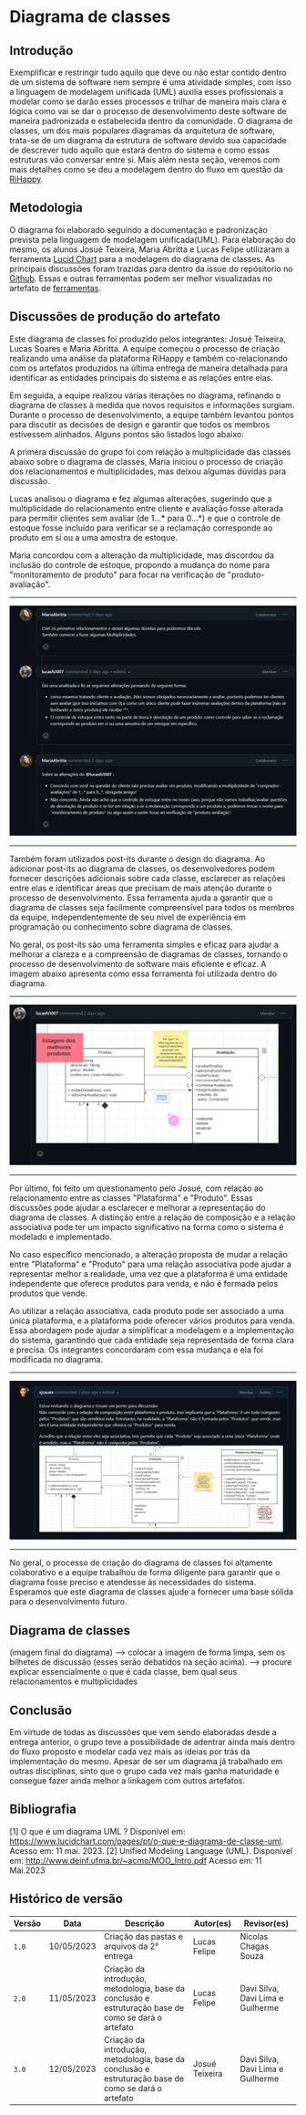 # Diagrama de classes 

## Introdução

Exemplificar e restringir tudo aquilo que deve ou não estar contido dentro de um sistema de software nem sempre é uma atividade simples, com isso a linguagem de modelagem unificada (UML) auxilia esses profissionais a modelar como se darão esses processos e trilhar de maneira mais clara e lógica como vai se dar o processo de desenvolvimento deste software de maneira padronizada e estabelecida dentro da comunidade. O diagrama de classes, um dos mais populares diagramas da arquitetura de software, trata-se de um diagrama da estrutura de software devido sua capacidade de descrever tudo aquilo que estará dentro do sistema e como essas estruturas vão conversar entre si. Mais além nesta seção, veremos com mais detalhes como se deu a modelagem dentro do fluxo em questão da [RiHappy](https://www.lucidchart.com/pages/pt/o-que-e-diagrama-de-classe-uml).

## Metodologia 

O diagrama foi elaborado seguindo a documentação e padronização prevista pela linguagem de modelagem unificada(UML). Para elaboração do mesmo, os alunos Josué Teixeira, Maria Abritta e Lucas Felipe utilizaram a ferramenta [Lucid Chart](https://www.lucidchart.com/pages/pt) para a modelagem do diagrama de classes. As principais discussões foram trazidas para dentro da issue do repósitorio no [Github]("https://github.com/UnBArqDsw2023-1/2023.1_G5_ProjetoRiHappy/issues/39"). Essas e outras ferramentas podem ser melhor visualizadas no artefato de [ferramentas](1.Base/1.2.3.FerramentasUtilizadas.md).

## Discussões de produção do artefato

Este diagrama de classes foi produzido pelos integrantes: Josué Teixeira, Lucas Soares e Maria Abritta. A equipe começou o processo de criação realizando uma análise da plataforma RiHappy e também co-relacionando com os artefatos produzidos na última entrega de maneira detalhada para identificar as entidades principais do sistema e as relações entre elas.

Em seguida, a equipe realizou várias iterações no diagrama, refinando o diagrama de classes à medida que novos requisitos e informações surgiam. Durante o processo de desenvolvimento, a equipe também levantou pontos para discutir as decisões de design e garantir que todos os membros estivessem alinhados. Alguns pontos são listados logo abaixo:

A primera discussão do grupo foi com relação a multiplicidade das classes abaixo sobre o diagrama de classes, Maria iniciou o processo de criação dos relacionamentos e multiplicidades, mas deixou algumas dúvidas para discussão.

Lucas analisou o diagrama e fez algumas alterações, sugerindo que a multiplicidade do relacionamento entre cliente e avaliação fosse alterada para permitir clientes sem avaliar (de 1...* para 0...*) e que o controle de estoque fosse incluído para verificar se a reclamação corresponde ao produto em si ou a uma amostra de estoque.

Maria concordou com a alteração da multiplicidade, mas discordou da inclusão do controle de estoque, propondo a mudança do nome para "monitoramento de produto" para focar na verificação de "produto-avaliação".

-----

![Multiplicidade](./../assets/d_01.png)

-----

Também foram utilizados post-its durante o design do diagrama. Ao adicionar post-its ao diagrama de classes, os desenvolvedores podem fornecer descrições adicionais sobre cada classe, esclarecer as relações entre elas e identificar áreas que precisam de mais atenção durante o processo de desenvolvimento. Essa ferramenta ajuda a garantir que o diagrama de classes seja facilmente compreensível para todos os membros da equipe, independentemente de seu nível de experiência em programação ou conhecimento sobre diagrama de classes.

No geral, os post-its são uma ferramenta simples e eficaz para ajudar a melhorar a clareza e a compreensão de diagramas de classes, tornando o processo de desenvolvimento de software mais eficiente e eficaz. A imagem abaixo apresenta como essa ferramenta foi utilizada dentro do diagrama.

-----

![Post-its](./../assets/d_02.png)

-----

Por último, foi feito um questionamento pelo Josué, com relação ao relacionamento entre as classes "Plataforma" e "Produto". Essas discussões pode ajudar a esclarecer e melhorar a representação do diagrama de classes. A distinção entre a relação de composição e a relação associativa pode ter um impacto significativo na forma como o sistema é modelado e implementado.

No caso específico mencionado, a alteração proposta de mudar a relação entre "Plataforma" e "Produto" para uma relação associativa pode ajudar a representar melhor a realidade, uma vez que a plataforma é uma entidade independente que oferece produtos para venda, e não é formada pelos produtos que vende.

Ao utilizar a relação associativa, cada produto pode ser associado a uma única plataforma, e a plataforma pode oferecer vários produtos para venda. Essa abordagem pode ajudar a simplificar a modelagem e a implementação do sistema, garantindo que cada entidade seja representada de forma clara e precisa. Os integrantes concordaram com essa mudança e ela foi modificada no diagrama.

-----

![ClassesERelacionamentos](../assets/d_03.png)

-----

No geral, o processo de criação do diagrama de classes foi altamente colaborativo e a equipe trabalhou de forma diligente para garantir que o diagrama fosse preciso e atendesse às necessidades do sistema. Esperamos que este diagrama de classes ajude a fornecer uma base sólida para o desenvolvimento futuro.

## Diagrama de classes

(imagem final do diagrama)
--> colocar a imagem de forma limpa, sem os bilhetes de discussão (esses serão debatidos na seção acima).
--> procure explicar essencialmente o que é cada classe, bem qual seus relacionamentos e multiplicidades

## Conclusão

Em virtude de todas as discussões que vem sendo elaboradas desde a entrega anterior, o grupo teve a possibilidade de adentrar ainda mais dentro do fluxo proposto e modelar cada vez mais as ideias por trás da implementação do mesmo. Apesar de ser um diagrama já trabalhado em outras disciplinas, sinto que o grupo cada vez mais ganha maturidade e consegue fazer ainda melhor a linkagem com outros artefatos.

## Bibliografia

[1] O que é um diagrama UML ? Disponível em: <https://www.lucidchart.com/pages/pt/o-que-e-diagrama-de-classe-uml>. Acesso em: 11 mai. 2023.
[2] Unified Modeling Language (UML). Disponível em: <http://www.deinf.ufma.br/~acmo/MOO_Intro.pdf> Acesso em: 11 Mai.2023

## Histórico de versão

| Versão | Data       | Descrição                                               | Autor(es)                 | Revisor(es)          |
|--------|------------|---------------------------------------------------------|---------------------------|----------------------|
| `1.0`  | 10/05/2023 | Criação das pastas e arquivos da 2° entrega | Lucas Felipe | Nicolas Chagas Souza |
| `2.0`  | 11/05/2023 | Criação da introdução, metodologia, base da conclusão e estruturação base de como se dará o artefato | Lucas Felipe | Davi Silva, Davi Lima e Guilherme |
| `3.0`  | 12/05/2023 | Criação da introdução, metodologia, base da conclusão e estruturação base de como se dará o artefato | Josué Teixeira | Davi Silva, Davi Lima e Guilherme |



